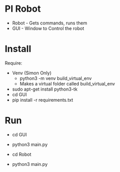 # PI Robot

* Robot - Gets commands, runs them
* GUI - Window to Control the robot

# Install

Require:
* Venv (Simon Only)
    * python3 -m venv build_virtual_env
    * Makes a virtual folder called build_virtual_env
* sudo apt-get install python3-tk
* cd GUI
* pip install -r requirements.txt

# Run

* cd GUI 
* python3 main.py

* cd Robot
* python3 main.py
